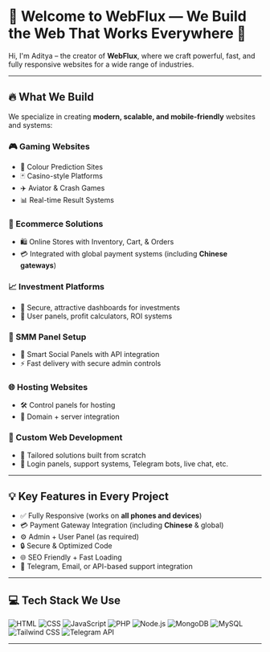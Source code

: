 # 👋 Welcome to WebFlux — We Build the Web That Works Everywhere 🚀

Hi, I'm Aditya – the creator of **WebFlux**, where we craft powerful, fast, and fully responsive websites for a wide range of industries.

---

## 🔥 What We Build

We specialize in creating **modern, scalable, and mobile-friendly** websites and systems:

### 🎮 Gaming Websites
- 🎲 Colour Prediction Sites  
- 🃏 Casino-style Platforms  
- ✈️ Aviator & Crash Games  
- 📊 Real-time Result Systems

### 🛒 Ecommerce Solutions
- 🛍️ Online Stores with Inventory, Cart, & Orders  
- 💳 Integrated with global payment systems (including **Chinese gateways**)

### 📈 Investment Platforms
- 💼 Secure, attractive dashboards for investments  
- 🧮 User panels, profit calculators, ROI systems

### 📢 SMM Panel Setup
- 🧠 Smart Social Panels with API integration  
- ⚡ Fast delivery with secure admin controls

### 🌐 Hosting Websites
- 🛠️ Control panels for hosting  
- 💽 Domain + server integration

### 🧰 Custom Web Development
- 🎯 Tailored solutions built from scratch  
- 🔐 Login panels, support systems, Telegram bots, live chat, etc.

---

## 💡 Key Features in Every Project

- ✅ Fully Responsive (works on **all phones and devices**)  
- 💳 Payment Gateway Integration (including **Chinese** & global)  
- ⚙️ Admin + User Panel (as required)  
- 🔒 Secure & Optimized Code  
- 🌐 SEO Friendly + Fast Loading  
- 📲 Telegram, Email, or API-based support integration

---

## 💻 Tech Stack We Use

![HTML](https://img.shields.io/badge/HTML-E34F26?style=flat&logo=html5&logoColor=white)
![CSS](https://img.shields.io/badge/CSS-1572B6?style=flat&logo=css3&logoColor=white)
![JavaScript](https://img.shields.io/badge/JavaScript-F7DF1E?style=flat&logo=javascript&logoColor=black)
![PHP](https://img.shields.io/badge/PHP-777BB4?style=flat&logo=php&logoColor=white)
![Node.js](https://img.shields.io/badge/Node.js-339933?style=flat&logo=node.js&logoColor=white)
![MongoDB](https://img.shields.io/badge/MongoDB-47A248?style=flat&logo=mongodb&logoColor=white)
![MySQL](https://img.shields.io/badge/MySQL-005C84?style=flat&logo=mysql&logoColor=white)
![Tailwind CSS](https://img.shields.io/badge/TailwindCSS-06B6D4?style=flat&logo=tailwindcss&logoColor=white)
![Telegram API](https://img.shields.io/badge/Telegram%20Bot-26A5E4?style=flat&logo=telegram&logoColor=white)

---

